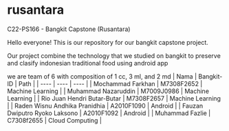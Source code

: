 # rusantara
C22-PS166 - Bangkit Capstone (Rusantara)

Hello everyone!
This is our repository for our bangkit capstone project.

Our project combine the technology that we studied on bangkit to preserve and clasify indonesian traditional food using android app

we are team of 6 with composition of 1 cc, 3 ml, and 2 md
| Nama	| Bangkit-ID	| Path |
| ----  | ----  | ---- |
| Mochammad Farkhan | M7308F2652 | Machine Learning |
| Muhammad Nazaruddin | M7009J0986 | Machine Learning |
| Rio Juan Hendri Butar-Butar | M7308F2657 | Machine Learning |
| Raden Wisnu Andhika Pranidhia | A2010F1090 | Android |
| Fauzan Dwiputro Ryoko Laksono | A2010F1092 | Android |
| Muhammad Fazlie | C7308f2655 | Cloud Computing |

